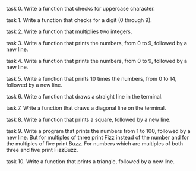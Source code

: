 task 0. Write a function that checks for uppercase character.

task 1. Write a function that checks for a digit (0 through 9).

task 2. Write a function that multiplies two integers.

task 3. Write a function that prints the numbers, from 0 to 9, followed by a new line.

task 4. Write a function that prints the numbers, from 0 to 9, followed by a new line.

task 5. Write a function that prints 10 times the numbers, from 0 to 14, followed by a new line.

task 6. Write a function that draws a straight line in the terminal.

task 7. Write a function that draws a diagonal line on the terminal.

task 8. Write a function that prints a square, followed by a new line.

task 9. Write a program that prints the numbers from 1 to 100, followed by a new line. But for multiples of three print Fizz instead of the number and for the multiples of five print Buzz. For numbers which are multiples of both three and five print FizzBuzz.

task 10. Write a function that prints a triangle, followed by a new line.
